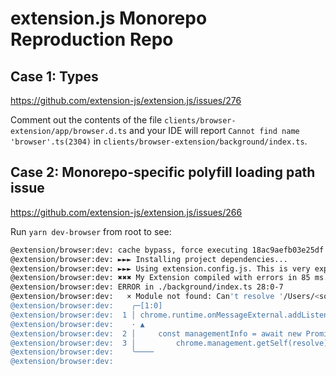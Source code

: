 # extension.js Monorepo Reproduction Repo

## Case 1: Types

https://github.com/extension-js/extension.js/issues/276

Comment out the contents of the file `clients/browser-extension/app/browser.d.ts` and your IDE will report `Cannot find name 'browser'.ts(2304)` in `clients/browser-extension/background/index.ts`.

## Case 2: Monorepo-specific polyfill loading path issue

https://github.com/extension-js/extension.js/issues/266

Run `yarn dev-browser` from root to see:

```bash
@extension/browser:dev: cache bypass, force executing 18ac9aefb03e25df
@extension/browser:dev: ►►► Installing project dependencies...
@extension/browser:dev: ►►► Using extension.config.js. This is very experimental.
@extension/browser:dev: ✖︎✖︎✖︎ My Extension compiled with errors in 85 ms.
@extension/browser:dev: ERROR in ./background/index.ts 28:0-7
@extension/browser:dev:   × Module not found: Can't resolve '/Users/<somepath>/extension-js-monorepo/node_modules/extension-develop/node_modules/webextension-polyfill/dist/browser-polyfill.js' in '/Users/<somepath>/extension-js-monorepo/clients/browser-extension/background'
@extension/browser:dev:    ╭─[1:0]
@extension/browser:dev:  1 │ chrome.runtime.onMessageExternal.addListener(async (request, _sender, sendResponse)=>{
@extension/browser:dev:    · ▲
@extension/browser:dev:  2 │     const managementInfo = await new Promise((resolve)=>{
@extension/browser:dev:  3 │         chrome.management.getSelf(resolve);
@extension/browser:dev:    ╰────
@extension/browser:dev:
```
